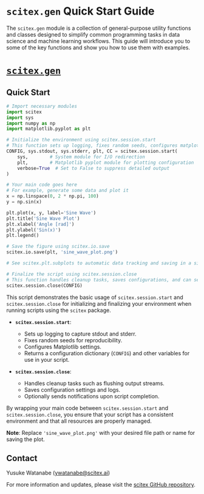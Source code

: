 <!-- ---
!-- Timestamp: 2025-01-15 10:53:31
!-- Author: ywatanabe
!-- File: ./src/scitex/gen/README.md
!-- --- -->

# `scitex.gen` Quick Start Guide

The `scitex.gen` module is a collection of general-purpose utility functions and classes designed to simplify common programming tasks in data science and machine learning workflows. This guide will introduce you to some of the key functions and show you how to use them with examples.

# [`scitex.gen`](https://github.com/ywatanabe1989/scitex/tree/main/src/scitex/gen/)

## Quick Start
```python
# Import necessary modules
import scitex
import sys
import numpy as np
import matplotlib.pyplot as plt

# Initialize the environment using scitex.session.start
# This function sets up logging, fixes random seeds, configures matplotlib, and returns CONFIG and other variables
CONFIG, sys.stdout, sys.stderr, plt, CC = scitex.session.start(
    sys,        # System module for I/O redirection
    plt,        # Matplotlib pyplot module for plotting configuration
    verbose=True  # Set to False to suppress detailed output
)

# Your main code goes here
# For example, generate some data and plot it
x = np.linspace(0, 2 * np.pi, 100)
y = np.sin(x)

plt.plot(x, y, label='Sine Wave')
plt.title('Sine Wave Plot')
plt.xlabel('Angle [rad]')
plt.ylabel('Sin(x)')
plt.legend()

# Save the figure using scitex.io.save
scitex.io.save(plt, 'sine_wave_plot.png') 

# See scitex.plt.subplots to automatic data tracking and saving in a sigmaplot-compatible format

# Finalize the script using scitex.session.close
# This function handles cleanup tasks, saves configurations, and can send notifications if enabled
scitex.session.close(CONFIG)
```

This script demonstrates the basic usage of `scitex.session.start` and `scitex.session.close` for initializing and finalizing your environment when running scripts using the `scitex` package.

- **`scitex.session.start`**:
  - Sets up logging to capture stdout and stderr.
  - Fixes random seeds for reproducibility.
  - Configures Matplotlib settings.
  - Returns a configuration dictionary (`CONFIG`) and other variables for use in your script.
  
- **`scitex.session.close`**:
  - Handles cleanup tasks such as flushing output streams.
  - Saves configuration settings and logs.
  - Optionally sends notifications upon script completion.

By wrapping your main code between `scitex.session.start` and `scitex.session.close`, you ensure that your script has a consistent environment and that all resources are properly managed.

**Note**: Replace `'sine_wave_plot.png'` with your desired file path or name for saving the plot.


## Contact
Yusuke Watanabe (ywatanabe@scitex.ai)

For more information and updates, please visit the [scitex GitHub repository](https://github.com/ywatanabe1989/scitex).
